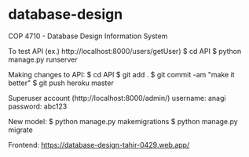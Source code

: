 # database-design

COP 4710 - Database Design Information System

To test API (ex.) http://localhost:8000/users/getUser)
$ cd API
$ python manage.py runserver

Making changes to API:
$ cd API
$ git add .
$ git commit -am "make it better"
$ git push heroku master

Superuser account (http://localhost:8000/admin/)
username: anagi
password: abc123

New model:
$ python manage.py makemigrations
$ python manage.py migrate

Frontend:
https://database-design-tahir-0429.web.app/